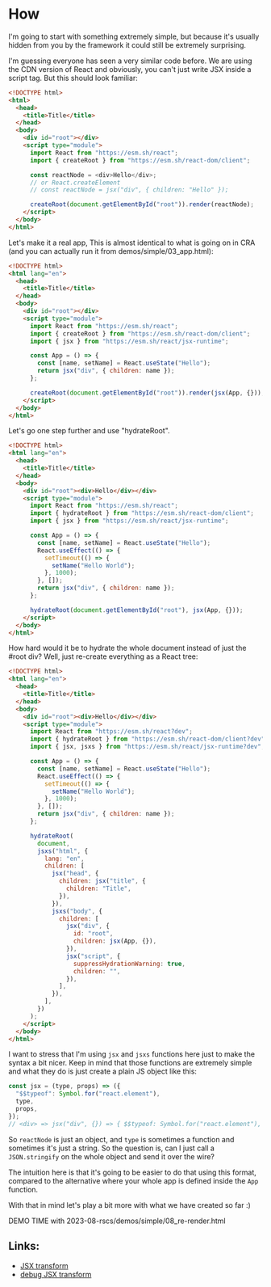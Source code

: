 # How

I'm going to start with something extremely simple, but because it's usually hidden from you by the framework it could still be extremely surprising.

I'm guessing everyone has seen a very similar code before. We are using the CDN version of React and obviously, you can't just write JSX inside a script tag. But this should look familiar:

```html
<!DOCTYPE html>
<html>
  <head>
    <title>Title</title>
  </head>
  <body>
    <div id="root"></div>
    <script type="module">
      import React from "https://esm.sh/react";
      import { createRoot } from "https://esm.sh/react-dom/client";

      const reactNode = <div>Hello</div>;
      // or React.createElement
      // const reactNode = jsx("div", { children: "Hello" });

      createRoot(document.getElementById("root")).render(reactNode);
    </script>
  </body>
</html>
```

Let's make it a real app, This is almost identical to what is going on in CRA (and you can actually run it from demos/simple/03_app.html):

```html
<!DOCTYPE html>
<html lang="en">
  <head>
    <title>Title</title>
  </head>
  <body>
    <div id="root"></div>
    <script type="module">
      import React from "https://esm.sh/react";
      import { createRoot } from "https://esm.sh/react-dom/client";
      import { jsx } from "https://esm.sh/react/jsx-runtime";

      const App = () => {
        const [name, setName] = React.useState("Hello");
        return jsx("div", { children: name });
      };

      createRoot(document.getElementById("root")).render(jsx(App, {}));
    </script>
  </body>
</html>
```

Let's go one step further and use "hydrateRoot".

```html
<!DOCTYPE html>
<html lang="en">
  <head>
    <title>Title</title>
  </head>
  <body>
    <div id="root"><div>Hello</div></div>
    <script type="module">
      import React from "https://esm.sh/react";
      import { hydrateRoot } from "https://esm.sh/react-dom/client";
      import { jsx } from "https://esm.sh/react/jsx-runtime";

      const App = () => {
        const [name, setName] = React.useState("Hello");
        React.useEffect(() => {
          setTimeout(() => {
            setName("Hello World");
          }, 1000);
        }, []);
        return jsx("div", { children: name });
      };

      hydrateRoot(document.getElementById("root"), jsx(App, {}));
    </script>
  </body>
</html>
```

How hard would it be to hydrate the whole document instead of just the #root div? Well, just re-create everything as a React tree:

```html
<!DOCTYPE html>
<html lang="en">
  <head>
    <title>Title</title>
  </head>
  <body>
    <div id="root"><div>Hello</div></div>
    <script type="module">
      import React from "https://esm.sh/react?dev";
      import { hydrateRoot } from "https://esm.sh/react-dom/client?dev";
      import { jsx, jsxs } from "https://esm.sh/react/jsx-runtime?dev";

      const App = () => {
        const [name, setName] = React.useState("Hello");
        React.useEffect(() => {
          setTimeout(() => {
            setName("Hello World");
          }, 1000);
        }, []);
        return jsx("div", { children: name });
      };

      hydrateRoot(
        document,
        jsxs("html", {
          lang: "en",
          children: [
            jsx("head", {
              children: jsx("title", {
                children: "Title",
              }),
            }),
            jsxs("body", {
              children: [
                jsx("div", {
                  id: "root",
                  children: jsx(App, {}),
                }),
                jsx("script", {
                  suppressHydrationWarning: true,
                  children: "",
                }),
              ],
            }),
          ],
        })
      );
    </script>
  </body>
</html>
```

I want to stress that I'm using `jsx` and `jsxs` functions here just to make the syntax a bit nicer. Keep in mind that those functions are extremely simple and what they do is just create a plain JS object like this:

```js
const jsx = (type, props) => ({
  "$$typeof": Symbol.for("react.element"),
  type,
  props,
});
// <div> => jsx("div", {}) => { $$typeof: Symbol.for("react.element"), type: "div", props: {} }
```

So `reactNode` is just an object, and `type` is sometimes a function and sometimes it's just a string. So the question is, can I just call a `JSON.stringify` on the whole object and send it over the wire?

The intuition here is that it's going to be easier to do that using this format, compared to the alternative where your whole app is defined inside the `App` function.

With that in mind let's play a bit more with what we have created so far :)

DEMO TIME with 2023-08-rscs/demos/simple/08_re-render.html

## Links:

- [JSX transform](https://github.com/reactjs/rfcs/blob/createlement-rfc/text/0000-create-element-changes.md)
- [debug JSX transform](https://www.typescriptlang.org/play?target=99&jsx=4&ssl=1&ssc=1&pln=3&pc=1#code/PTAEGUFNNAXALGA6AUuOBDARqA9gOzkVACcBLAc3llAAcN8YAzXEomXAV1lu6QCh+wAFTD+oYaADqiQhlBoAGqEgAbSAFtI+GvAwBnUBs6rYZWutABjeGVUATEtoA0C8Mv0BPHRgAeoMkMrXA1aO0h7OFxQACt9X30ACgBKcUkASSZ2N2UbO0dtUAwnUH1YDDMrVwQOEntINgB3AkBMAhobBgpIV31ozy5Qe1bdDAA3GFho-VpIKzImTyLQAGtITwEJYH5IX1pWGiZOfCszAghyypTQAG9xUkhYThJCRLvQUAAeag1VAD4396fRAYSLAf6AwEfLC4eyLMEAj7Ab5-O6pAC+ghEYgk0lkSyUKnUWh0oD0hgADHg2ABGay2BxOfCuAleHz+QLWEJhdSRSaxeIpNKgdKEBAcqwGbrZPIOAKGeT6Mj4CiWAk7WhOfSKs4ICqkjC0Gb4Qx8+C4WUMIokEgYdZCgBKkAwJ0GuEg+nwbRW+FwjVAjT0NBqVpti2CWkMTBIIR60SdNjp+VKZpMkWms3mi3kqztm22u32oEOx1OhAAIt4MBoyFYrrd3k5Hs9QK8IV9YD9wRCbgBtAFt4Gg37OfuQ6Gw0Dw7ugAC6GLbSI7KPe6P4QA)
